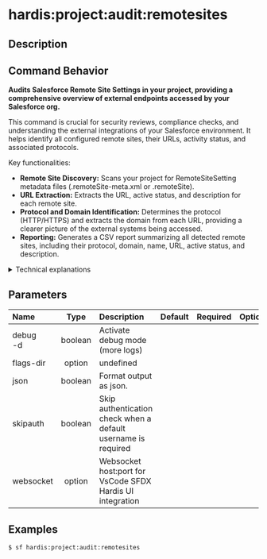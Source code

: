 <!-- This file has been generated with command 'sf hardis:doc:plugin:generate'. Please do not update it manually or it may be overwritten -->
# hardis:project:audit:remotesites

## Description


## Command Behavior

**Audits Salesforce Remote Site Settings in your project, providing a comprehensive overview of external endpoints accessed by your Salesforce org.**

This command is crucial for security reviews, compliance checks, and understanding the external integrations of your Salesforce environment. It helps identify all configured remote sites, their URLs, activity status, and associated protocols.

Key functionalities:

- **Remote Site Discovery:** Scans your project for RemoteSiteSetting metadata files (.remoteSite-meta.xml or .remoteSite).
- **URL Extraction:** Extracts the URL, active status, and description for each remote site.
- **Protocol and Domain Identification:** Determines the protocol (HTTP/HTTPS) and extracts the domain from each URL, providing a clearer picture of the external systems being accessed.
- **Reporting:** Generates a CSV report summarizing all detected remote sites, including their protocol, domain, name, URL, active status, and description.

<details>
<summary>Technical explanations</summary>

The command's technical implementation involves:

- **File Discovery:** Uses `glob` to find all RemoteSiteSetting metadata files within the project.
- **Content Analysis:** Reads the content of each XML file and uses regular expressions (/<url>(.*?)<\/url>/gim, /<isActive>(.*?)<\/isActive>/gim, /<description>(.*?)<\/description>/gim) to extract relevant details.
- **`catchMatches` Utility:** This utility function is used to apply the defined regular expressions to each file and extract all matching occurrences.
- **URL Parsing:** Uses Node.js's `url` module to parse the extracted URLs and `psl` (Public Suffix List) to extract the domain name from the hostname.
- **Data Structuring:** Organizes the extracted information into a structured format, including the remote site's name, file name, namespace, URL, active status, description, protocol, and domain.
- **Reporting:** Uses `generateReports` to create a CSV report and display a table in the console, summarizing the audit findings.
</details>


## Parameters

|Name|Type|Description|Default|Required|Options|
|:---|:--:|:----------|:-----:|:------:|:-----:|
|debug<br/>-d|boolean|Activate debug mode (more logs)||||
|flags-dir|option|undefined||||
|json|boolean|Format output as json.||||
|skipauth|boolean|Skip authentication check when a default username is required||||
|websocket|option|Websocket host:port for VsCode SFDX Hardis UI integration||||

## Examples

```shell
$ sf hardis:project:audit:remotesites
```


